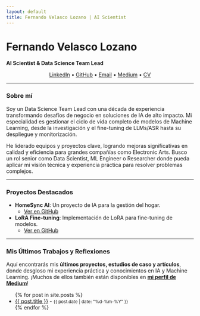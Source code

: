 ```yaml
---
layout: default
title: Fernando Velasco Lozano | AI Scientist
---
```

# Fernando Velasco Lozano
**AI Scientist & Data Science Team Lead**
<p align="center">
  <a href="https://www.linkedin.com/in/fernandovelascolozano/" target="_blank">LinkedIn</a> • 
  <a href="https://github.com/fermaat" target="_blank">GitHub</a> • 
  <a href="mailto:fermat.vl@gmail.com">Email</a> •
  <a href="https://medium.com/@fermaat.vl" target="_blank">Medium</a> •
  <a href="https://github.com/fermaat/fermaat.github.io/blob/main/files/CV_Fernando_Velasco_0525.pdf" target="_blank">CV</a>
</p>

---
### Sobre mí

Soy un Data Science Team Lead con una década de experiencia transformando desafíos de negocio en soluciones de IA de alto impacto. Mi especialidad es gestionar el ciclo de vida completo de modelos de Machine Learning, desde la investigación y el fine-tuning de LLMs/ASR hasta su despliegue y monitorización.

He liderado equipos y proyectos clave, logrando mejoras significativas en calidad y eficiencia para grandes compañías como Electronic Arts. Busco un rol senior como Data Scientist, ML Engineer o Researcher donde pueda aplicar mi visión técnica y experiencia práctica para resolver problemas complejos.

---
### Proyectos Destacados

* **HomeSync AI**: Un proyecto de IA para la gestión del hogar.
    * [Ver en GitHub](https://github.com/fermaat/HomeSync_AI)
* **LoRA Fine-tuning**: Implementación de LoRA para fine-tuning de modelos.
    * [Ver en GitHub](https://github.com/fermaat/LoRA-fine-tuning#)

---
### Mis Últimos Trabajos y Reflexiones

Aquí encontrarás mis **últimos proyectos, estudios de caso y artículos**, donde desgloso mi experiencia práctica y conocimientos en IA y Machine Learning. ¡Muchos de ellos también están disponibles en [**mi perfil de Medium**](https://medium.com/@fermaat.vl)!

<ul>
  {% for post in site.posts %}
    <li>
      <a href="{{ post.url }}">{{ post.title }}</a> - <small>{{ post.date | date: "%d-%m-%Y" }}</small>
    </li>
  {% endfor %}
</ul>
